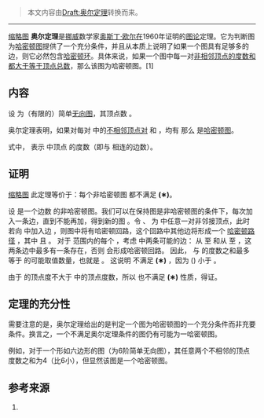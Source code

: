 > 本文内容由[Draft:奥尔定理](https://zh.wikipedia.org/wiki/Draft:奥尔定理)转换而来。


-----

[缩略图](https://zh.wikipedia.org/wiki/File:Ore_theorem_example.svg "fig:缩略图") **奥尔定理**是[挪威](../Page/挪威.md "wikilink")数学家[奥斯丁·欧尔在](https://zh.wikipedia.org/wiki/奥斯丁·欧尔 "wikilink")1960年证明的[图论](../Page/图论.md "wikilink")定理。它为判断图为[哈密顿图](../Page/哈密顿图.md "wikilink")提供了一个充分条件，并且从本质上说明了如果一个图具有足够多的边，则它必然包含[哈密顿环](../Page/哈密顿图.md "wikilink")。具体来说，如果一个图中每一对[非相邻](https://zh.wikipedia.org/wiki/非相邻 "wikilink")[顶点的度数和都大于等于顶点总数](../Page/顶点_\(图论\).md "wikilink")，那么该图为哈密顿图。\[1\]

## 内容

设  为（有限的）简单[无向图](../Page/图_\(数学\).md "wikilink")，其顶点数 。

奥尔定理表明，如果对每对  中的[不相邻顶点对](https://zh.wikipedia.org/wiki/不相邻 "wikilink")  和 ，均有  那么  是[哈密顿图](../Page/哈密顿图.md "wikilink")。

式中， 表示  中顶点  的度数（即与  相连的边数）。

## 证明

[缩略图](https://zh.wikipedia.org/wiki/File:Ore_theorem_proof.svg "fig:缩略图") 此定理等价于：每个非哈密顿图  都不满足 **(∗)**。

设  是一个边数  的非哈密顿图。我们可以在保持图是非哈密顿图的条件下，每次加入一条边，直到不能再加，得到新的图 。令  、  为  中任意一对非邻接顶点，此时若向  中加入边  ，则图中将有哈密顿回路，这个回路中其他边将形成一个 [哈密顿路径](../Page/哈密顿图.md "wikilink") ，其中  且 。 对于  范围内的每个  ，考虑  中两条可能的边： 从  至  和从  至 ，这两条边中最多有一条存在，否则  会形成哈密顿回路。 因此， 与  的度数之和最多等于  的可能取值数量，也就是 。 这说明  不满足 **(∗)** ，因为 () 小于 。

由于  的顶点度不大于  中的顶点度数，所以  也不满足 **(∗)** 性质，得证。

## 定理的充分性

需要注意的是，奥尔定理给出的是判定一个图为哈密顿图的一个充分条件而非充要条件。换言之，一个不满足奥尔定理条件的图仍有可能为一哈密顿图。

例如，对于一个形如六边形的图（为6阶简单无向图），其任意两个不相邻的顶点度数之和为4（比6小），但显然该图是一个哈密顿图。

## 参考来源

1.